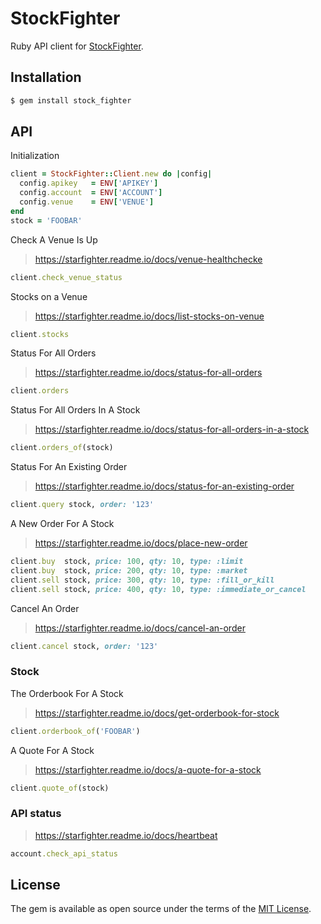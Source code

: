 # StockFighter

Ruby API client for [StockFighter](www.stockfighter.io).

## Installation

```sh
$ gem install stock_fighter
```

## API

Initialization

```ruby
client = StockFighter::Client.new do |config|
  config.apikey   = ENV['APIKEY']
  config.account  = ENV['ACCOUNT']
  config.venue    = ENV['VENUE']
end
stock = 'FOOBAR'
```

Check A Venue Is Up

> https://starfighter.readme.io/docs/venue-healthchecke

```ruby
client.check_venue_status
```

Stocks on a Venue

> https://starfighter.readme.io/docs/list-stocks-on-venue

```ruby
client.stocks
```

Status For All Orders

> https://starfighter.readme.io/docs/status-for-all-orders

```ruby
client.orders
```

Status For All Orders In A Stock

> https://starfighter.readme.io/docs/status-for-all-orders-in-a-stock

```ruby
client.orders_of(stock)
```

Status For An Existing Order

> https://starfighter.readme.io/docs/status-for-an-existing-order

```ruby
client.query stock, order: '123'
```

A New Order For A Stock

> https://starfighter.readme.io/docs/place-new-order

```ruby
client.buy  stock, price: 100, qty: 10, type: :limit
client.buy  stock, price: 200, qty: 10, type: :market
client.sell stock, price: 300, qty: 10, type: :fill_or_kill
client.sell stock, price: 400, qty: 10, type: :immediate_or_cancel
```

Cancel An Order

> https://starfighter.readme.io/docs/cancel-an-order

```ruby
client.cancel stock, order: '123'
```

### Stock

The Orderbook For A Stock

> https://starfighter.readme.io/docs/get-orderbook-for-stock

```ruby
client.orderbook_of('FOOBAR')
```

A Quote For A Stock

> https://starfighter.readme.io/docs/a-quote-for-a-stock

```ruby
client.quote_of(stock)
```

### API status

> https://starfighter.readme.io/docs/heartbeat

```ruby
account.check_api_status
```

## License

The gem is available as open source under the terms of the [MIT License](http://opensource.org/licenses/MIT).

